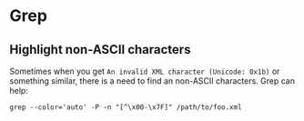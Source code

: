 # Grep

## Highlight non-ASCII characters

Sometimes when you get `An invalid XML character (Unicode: 0x1b)` or something similar,
there is a need to find an non-ASCII characters. Grep can help:

```
grep --color='auto' -P -n "[^\x00-\x7F]" /path/to/foo.xml
```
